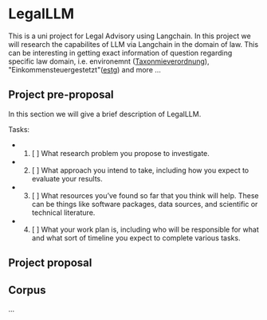 # LegalLLM
This is a uni project for Legal Advisory using Langchain. In this project we will research the capabilites of LLM via Langchain in the domain
of law. This can be interesting in getting exact information of question regarding specific law domain, i.e. environemnt ([Taxonmieverordnung](https://de.wikipedia.org/wiki/Verordnung_(EU)_2020/852_(Taxonomieverordnung))), "Einkommensteuergestetzt"([estg](https://www.gesetze-im-internet.de/estg/)) and more ...


## Project pre-proposal
In this section we will give a brief description of LegalLLM.

Tasks:
- 1. [ ] What research problem you propose to investigate.
- 2. [ ] What approach you intend to take, including how you expect to evaluate your results.
- 3. [ ] What resources you’ve found so far that you think will help. These can be things like software packages, data sources, and scientific or technical literature.
- 4. [ ] What your work plan is, including who will be responsible for what and what sort of timeline you expect to complete various tasks.


## Project proposal




## Corpus
...

